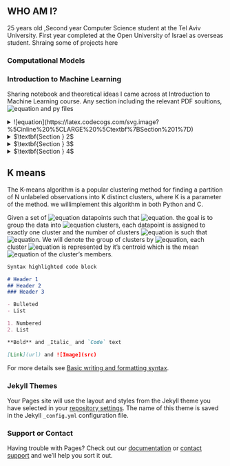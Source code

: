 ## WHO AM I?
25 years old ,Second year Computer Science student at the Tel
Aviv University.
First year completed at the Open University of Israel as overseas student. 
Shraing some of projects here
### Computational Models
### $\textbf{Introduction to Machine Learning}$
 
Sharing notebook and theoretical ideas I came across at Introduction to Machine Learning course.
Any section including the relevant  PDF soultions, ![equation](https://latex.codecogs.com/svg.image?\text{\TeX})   and py files


<details><summary> ![equation](https://latex.codecogs.com/svg.image?%5Cinline%20%5CLARGE%20%5Ctextbf%7BSection%201%7D) </summary>
<p>
  
![equation](https://latex.codecogs.com/svg.image?\textbf{Theory&space;Part}&space;)
\
  [1.1](https://github.com/saarbk/Introduction-to-Machine-Learning/tree/master/Section1.0/section_1.pdf) Linear Algebra
  \
  [1.2](https://github.com/saarbk/Introduction-to-Machine-Learning/tree/master/Section1.0/section_1.pdf) Calculus and Probability
  \
  [1.3](https://github.com/saarbk/Introduction-to-Machine-Learning/tree/master/Section1.0/section_1.pdf) Optimal Classifiers and Decision Rules
  \
  [1.4](https://github.com/saarbk/Introduction-to-Machine-Learning/tree/master/Section1.0/section_1.pdf)  Multivariate normal (or Gaussian) distribution
  
  
![equation](https://latex.codecogs.com/svg.image?\textbf{Programming&space;Part}&space;)
\
[Visualizing the Hoeffding bound.](https://github.com/saarbk/Introduction-to-Machine-Learning/tree/master/Section1.0/plot1.png)
[k-NN algorithm.](https://github.com/saarbk/Introduction-to-Machine-Learning/tree/master/Section1.0/KNN.py)

</p>
</details>

<details><summary>  $\textbf{Section } 2$ </summary>
<p>
  
 ![equation](https://latex.codecogs.com/svg.image?\textbf{Theory&space;Part}&space;)
\
[2.1](https://github.com/saarbk/Introduction-to-Machine-Learning/tree/master/Section2.0/Section2.pdf) PAC learnability of ℓ2-balls around the origin
\
[2.2](https://github.com/saarbk/Introduction-to-Machine-Learning/tree/master/Section2.0/Section2.pdf) PAC in Expectation
\
[2.3](https://github.com/saarbk/Introduction-to-Machine-Learning/tree/master/Section2.0/Section2.pdf) Union Of Intervals 
\
[2.4](https://github.com/saarbk/Introduction-to-Machine-Learning/tree/master/Section2.0/Section2.pdf) Prediction by polynomials
\
[2.5](https://github.com/saarbk/Introduction-to-Machine-Learning/tree/master/Section2.0/Section2.pdf) Structural Risk Minimization

![equation](https://latex.codecogs.com/svg.image?\textbf{Programming&space;Part}&space;)

[Union Of Intervals.](https://github.com/saarbk/Introduction-to-Machine-Learning/tree/master/EX2/union_of_intervals.py)
Study the hypothesis class of a finite
union of disjoint intervals, and the properties of the ERM algorithm for this class.
To review, let the sample space be ![equation](https://latex.codecogs.com/svg.image?X&space;=&space;[0,&space;1]) and assume we study a binary classification problem,i.e. ![equation](https://latex.codecogs.com/svg.image?Y&space;=&space;0,&space;1).
We will try to learn using an hypothesis class that consists of k disjoint intervals. 
define the corresponding hypothesis as  
   
   ![equation](https://latex.codecogs.com/svg.image?%5Cinline%20h_I(x)=%5Cbegin%7Bcases%7D1%20&%5Ctext%7Bif%20%7D%20x%5Cin%20%5Bl_1,u_1%5D%5Ccup%20%5Cdots%20%5Ccup%20%5Bl_k,u_k%5D%20%5C%5C1%20&%5Ctext%7Botherwise%7D%20%20%20%20%20%20%20%20%20%20%20%20%20%20%20%20%20%20%20%20%20%20%20%20%20%20%20%20%20%20%5Cend%7Bcases%7D)
  
</p>
</details>

<details><summary>  $\textbf{Section } 3$ </summary>
<p>
 
 ![equation](https://latex.codecogs.com/svg.image?\textbf{Theory&space;Part}&space;)
\
[3.1](https://github.com/saarbk/Introduction-to-Machine-Learning/tree/master/Section3.0/section3.pdf) Step-size Perceptron
\
[3.2](https://github.com/saarbk/Introduction-to-Machine-Learning/tree/master/Section3.0/section3.pdf) Convex functions
\
[3.3](https://github.com/saarbk/Introduction-to-Machine-Learning/tree/master/Section3.0/section3.pdf) GD with projection
\
[3.4](https://github.com/saarbk/Introduction-to-Machine-Learning/tree/master/Section3.0/section3.pdf) Gradient Descent on Smooth Functions

![equation](https://latex.codecogs.com/svg.image?\textbf{Programming&space;Part}&space;)

[SGD for Hinge loss.](Section3.0/sgd.py)
In the file skeleton sgd.py there is an helper function. The function reads the examples labelled 0, 8 
and returns them with the labels −1/+1. In case you are unable to
read the MNIST data with the provided script, you can download the file from [ Here](https://github.com/amplab/datasciencesp14/blob/master/lab7/mldata/mnist-original.mat). 

![equation](https://latex.codecogs.com/svg.image?\inline&space;\large&space;\bg{red}\ell(y)_{hinge}=\max&space;(0,1-\mathbf{x}_i&space;y_i))


[SGD for log-loss.](Section3.0/sgd.py)
In this exercise we will optimize the log loss defined
as follows:

![equation](https://latex.codecogs.com/svg.image?\ell_{log}(\mathbf{w},x,y)&space;=&space;\log(1&plus;e^{-y\mathbf{w}\cdot&space;x})) 
  
</p>
</details>

<details><summary>  $\textbf{Section } 4$ </summary>
<p>
 
 ![equation](https://latex.codecogs.com/svg.image?\textbf{Theory&space;Part}&space;)
\
[4.1](https://github.com/saarbk/Introduction-to-Machine-Learning/tree/master/Section4.0/section_4.pdf) SVM with multiple classes
\
[4.2](https://github.com/saarbk/Introduction-to-Machine-Learning/tree/master/Section4.0/section_4.pdf) Soft-SVM bound using hard-SVM
\
[4.3](https://github.com/saarbk/Introduction-to-Machine-Learning/tree/master/Section4.0/section_4.pdf) Separability using polynomial kernel
\
[4.4](https://github.com/saarbk/Introduction-to-Machine-Learning/tree/master/Section4.0/section_4.pdf) Expressivity of ReLU networks
\
[4.5](https://github.com/saarbk/Introduction-to-Machine-Learning/tree/master/Section4.0/section_4.pdf) Implementing boolean functions using ReLU networks. 

![equation](https://latex.codecogs.com/svg.image?\textbf{Programming&space;Part}&space;)

[SVM](https://github.com/saarbk/Introduction-to-Machine-Learning/tree/master/Section4.0/svm.py)
Exploring different polynomial kernel degrees for
SVM. We will use an existing implementation of SVM, the SVC class from `sklearn.svm.`


[Neural Networks](https://github.com/saarbk/Introduction-to-Machine-Learning/tree/master/Section4.0/svm.py)
we will implement the back-propagation
algorithm for training a neural network. We will work with the MNIST data set that consists
of 60000 28x28 gray scale images with values of 0 to 1.
Define the log-loss on a single example

![equation](https://latex.codecogs.com/svg.image?%5Cinline%20%5Cell_%7B(%5Cmathbf%7Bx,y%7D)%7D(W)=-%5Cmathbf%7By%7D%5Clog%5Cmathbf%7Bz%7D_L(%5Cmathbf%7Bx;%5Cmathcal%7BW%7D%7D))

And the loss we want to minimize is

![equation](https://latex.codecogs.com/svg.image?%5Cinline%20%5Cell(%5Cmathcal%7BW%7D)=%5Cfrac%7B1%7D%7Bn%7D%5Csum_%7Bi=1%7D%5E%7Bn%7D%5Cell%20(%5Cmathbf%7Bx%7D_i,%5Cmathbf%7By%7D_i)(%5Cmathcal%7BW%7D)=%5Cfrac%7B1%7D%7Bn%7D%5Csum_%7Bi=1%7D%5E%7Bn%7D-%5Cmathbf%7By%7D_i%5Cast%20%5Clog%20%5Cmathbf%7Bz%7D_L(%5Cmathbf%7Bx%7D_i;%5Cmathcal%7BW%7D))

 
</p>
</details>




## K means
The K-means algorithm is a popular clustering method for finding a partition of N 
unlabeled observations into K distinct clusters, where K is a parameter of the method.
we willimplement this algorithm in both Python and C. 

Given a set of ![equation](https://latex.codecogs.com/svg.image?\mathbb{N}) datapoints such that ![equation](https://latex.codecogs.com/svg.image?x_1,x_2\dots&space;x_n&space;\in&space;\mathbb{R}^d). the goal is to group the data into ![equation](https://latex.codecogs.com/svg.image?k\in&space;\mathbb{N}) clusters,
each datapoint is assigned to exactly one cluster and the number of clusters ![equation](https://latex.codecogs.com/svg.image?k) is such that ![equation](https://latex.codecogs.com/svg.image?1<k<n).
We will denote the group of clusters by ![equation](https://latex.codecogs.com/svg.image?S_1,&space;S_2,&space;\dots&space;,&space;S_k), each cluster ![equation](https://latex.codecogs.com/svg.image?S_j)  is represented by it’s centroid
which is the mean ![equation](https://latex.codecogs.com/svg.image?\mu_j&space;\in&space;\mathbb{R}^d) of the cluster’s members.
```markdown
Syntax highlighted code block

# Header 1
## Header 2
### Header 3

- Bulleted
- List

1. Numbered
2. List

**Bold** and _Italic_ and `Code` text

[Link](url) and ![Image](src)
```

For more details see [Basic writing and formatting syntax](https://docs.github.com/en/github/writing-on-github/getting-started-with-writing-and-formatting-on-github/basic-writing-and-formatting-syntax).

### Jekyll Themes

Your Pages site will use the layout and styles from the Jekyll theme you have selected in your [repository settings](https://github.com/saarbk/saarbk.github.io/settings/pages). The name of this theme is saved in the Jekyll `_config.yml` configuration file.

### Support or Contact

Having trouble with Pages? Check out our [documentation](https://docs.github.com/categories/github-pages-basics/) or [contact support](https://support.github.com/contact) and we’ll help you sort it out.

